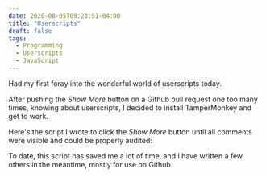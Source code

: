 ```yaml
---
date: 2020-08-05T09:23:51-04:00
title: "Userscripts"
draft: false
tags:
  - Programming
  - Userscripts
  - JavaScript
---
```


Had my first foray into the wonderful world of userscripts today.

After pushing the _Show More_ button on a Github pull request one too many times,
knowing about userscripts, I decided to install TamperMonkey and get to work.

Here's the script I wrote to click the _Show More_ button until all comments were
visible and could be properly audited:

<script src="https://gist.github.com/RyanFleck/601f73a96a9f78193ccbd61db33d510c.js" async defer></script>

To date, this script has saved me a lot of time, and I have written a few others in the meantime,
mostly for use on Github.

<!--

Here is a copy of the linked script in case GitHub fails.

```js
// ==UserScript==
// @name         PR ExpandR
// @namespace    http://ryanfleck.ca/
// @version      1.0
// @description  Expand all GitHub PR conversations.
// @author       Ryan Fleck
// @match        https://github.com/*/pull/*
// ==/UserScript==

var interval = 3000;

function expand_convos(){
    var buttons = document.getElementsByTagName('button');
    for(let i=0; i<buttons.length; i++){
        if(buttons[i].textContent.trim().includes("hidden")){
            window.setTimeout(function(){
                console.log("Clicking button to expand: [ "+buttons[i].textContent.trim()+" ].");
                buttons[i].click();
            }, 400);
        }
    }
    window.setTimeout(expand_convos, interval);
}

(function() {
    'use strict';
    console.log("PR Detected, searching for hidden items every "+(interval/1000)+" seconds.");
    expand_convos();
})();
```

-->
